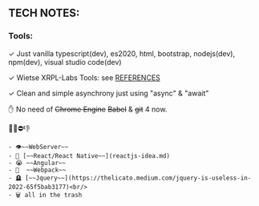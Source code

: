 
## TECH NOTES:


### Tools:

 ✓ Just vanilla typescript(dev), es2020, html, bootstrap, nodejs(dev), npm(dev), visual studio code(dev)<br/>

 ✓ Wietse XRPL-Labs Tools: see [REFERENCES](https://github.com/f1f47a23/AWESOME/blob/main/README.md)<br/>

 ✓ Clean and simple asynchrony just using "async" & "await" <br/>

 ✋ No need of ~~Chrome Engine~~  ~~Babel~~ & ~~git~~ 4 now.<br/>

 🚫❌⛔👎<br/>
 
    - 👁️~~WebServer~~   
    - 💩 [~~React/React Native~~](reactjs-idea.md)   
    - 😭 ~~Angular~~   
    - 🦴  ~~Webpack~~   
    - 🪦 [~~Jquery~~](https://thelicato.medium.com/jquery-is-useless-in-2022-65f5bab3177)<br/> 
    - 🗑️ all in the trash
 
 
 


